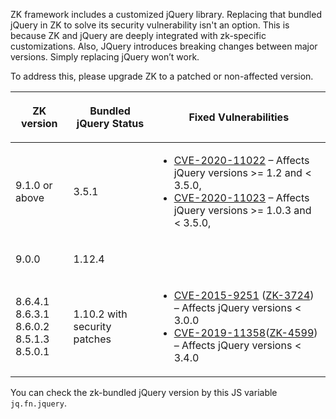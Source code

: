ZK framework includes a customized jQuery library. Replacing that
bundled jQuery in ZK to solve its security vulnerability isn't an
option. This is because ZK and jQuery are deeply integrated with
zk-specific customizations. Also, JQuery introduces breaking changes
between major versions. Simply replacing jQuery won’t work.

To address this, please upgrade ZK to a patched or non-affected version.

<table>
<thead>
<tr class="header">
<th><center>
<p>ZK version</p>
</center></th>
<th><center>
<p>Bundled jQuery Status</p>
</center></th>
<th><center>
<p>Fixed Vulnerabilities</p>
</center></th>
</tr>
</thead>
<tbody>
<tr class="odd">
<td><p>9.1.0 or above</p></td>
<td><p>3.5.1</p></td>
<td><ul>
<li><a
href="https://nvd.nist.gov/vuln/detail/CVE-2020-11022">CVE-2020-11022</a>
– Affects jQuery versions &gt;= 1.2 and &lt; 3.5.0,</li>
<li><a
href="https://nvd.nist.gov/vuln/detail/CVE-2020-11023">CVE-2020-11023</a>
– Affects jQuery versions &gt;= 1.0.3 and &lt; 3.5.0,</li>
</ul></td>
</tr>
<tr class="even">
<td><p>9.0.0</p></td>
<td><p>1.12.4</p></td>
<td></td>
</tr>
<tr class="odd">
<td><p>8.6.4.1<br />
8.6.3.1<br />
8.6.0.2<br />
8.5.1.3<br />
8.5.0.1</p></td>
<td><p>1.10.2 with security patches</p></td>
<td><ul>
<li><a
href="https://nvd.nist.gov/vuln/detail/CVE-2015-9251">CVE-2015-9251</a>
(<a href="https://tracker.zkoss.org/browse/ZK-3724">ZK-3724</a>) –
Affects jQuery versions &lt; 3.0.0</li>
<li><a
href="https://cve.mitre.org/cgi-bin/cvename.cgi?name=CVE-2019-11358">CVE-2019-11358</a>(<a
href="https://tracker.zkoss.org/browse/ZK-4599">ZK-4599</a>) – Affects
jQuery versions &lt; 3.4.0</li>
</ul></td>
</tr>
</tbody>
</table>

You can check the zk-bundled jQuery version by this JS variable
`jq.fn.jquery`.
